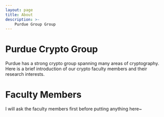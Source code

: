 ```yaml
---
layout: page
title: About
description: >-
    Purdue Group Group
---
```


# Purdue Crypto Group
Purdue has a strong crypto group spanning many areas of cryptography.
Here is a brief introduction of our crypto faculty members and their research interests.

# Faculty Members

I will ask the faculty members first before putting anything here~
<!-- Staff information is stored in the `_staffers` directory and rendered according to the layout file, `_layouts/staffer.html`.

## Instructors

{% assign instructors = site.staffers | where: 'role', 'Instructor' %}
{% for staffer in instructors %}
{{ staffer }}
{% endfor %}

{% assign teaching_assistants = site.staffers | where: 'role', 'Teaching Assistant' %}
{% assign num_teaching_assistants = teaching_assistants | size %}
{% if num_teaching_assistants != 0 %}
## Teaching Assistants

{% for staffer in teaching_assistants %}
{{ staffer }}
{% endfor %}
{% endif %}

 -->
